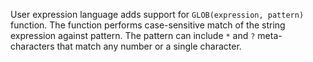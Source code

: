User expression language adds support for `GLOB(expression, pattern)` function.
The function performs case-sensitive match of the string expression against pattern.
The pattern can include `*` and `?` meta-characters that match any number or a single character.
